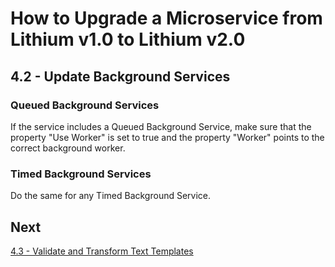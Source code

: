 # How to Upgrade a Microservice from Lithium v1.0 to Lithium v2.0

## 4.2 - Update Background Services

### Queued Background Services

If the service includes a Queued Background Service, make sure that the property "Use Worker" is set to true and the property "Worker" points to the correct background worker.

### Timed Background Services

Do the same for any Timed Background Service.

## Next

[4.3 - Validate and Transform Text Templates](./04.3-validate-transform.md)